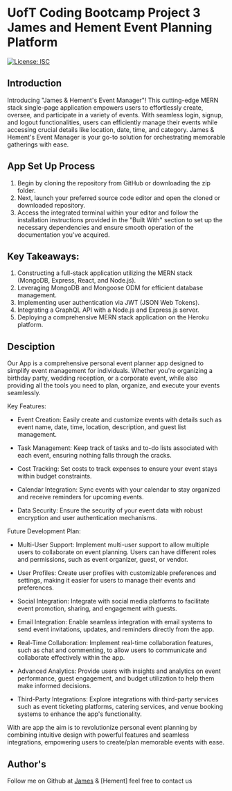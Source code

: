 # UofT Coding Bootcamp Project 3 James and Hement Event Planning Platform 

[![License: ISC](https://img.shields.io/badge/License-ISC-blue.svg)](https://opensource.org/licenses/ISC)


## Introduction 

Introducing "James & Hement's Event Manager"! This cutting-edge MERN stack single-page application empowers users to effortlessly create, oversee, and participate in a variety of events. With seamless login, signup, and logout functionalities, users can efficiently manage their events while accessing crucial details like location, date, time, and category. James & Hement's Event Manager is your go-to solution for orchestrating memorable gatherings with ease.

## App Set Up Process

1. Begin by cloning the repository from GitHub or downloading the zip folder.
2. Next, launch your preferred source code editor and open the cloned or downloaded repository.
3. Access the integrated terminal within your editor and follow the installation instructions provided in the "Built With" section to set up the necessary dependencies and ensure smooth operation of the documentation you've acquired.

## Key Takeaways:

1. Constructing a full-stack application utilizing the MERN stack (MongoDB, Express, React, and Node.js).
2. Leveraging MongoDB and Mongoose ODM for efficient database management.
3. Implementing user authentication via JWT (JSON Web Tokens).
4. Integrating a GraphQL API with a Node.js and Express.js server.
5. Deploying a comprehensive MERN stack application on the Heroku platform.

## Desciption 

Our App is a comprehensive personal event planner app designed to simplify event management for individuals. Whether you're organizing a birthday party, wedding reception, or a corporate event, while also providing all the tools you need to plan, organize, and execute your events seamlessly.

Key Features:

- Event Creation: Easily create and customize events with details such as event name, date, time, location, description, and guest list management.

- Task Management: Keep track of tasks and to-do lists associated with each event, ensuring nothing falls through the cracks.

- Cost Tracking: Set costs to track expenses to ensure your event stays within budget constraints.

- Calendar Integration: Sync events with your calendar to stay organized and receive reminders for upcoming events.

- Data Security: Ensure the security of your event data with robust encryption and user authentication mechanisms.

Future Development Plan:

- Multi-User Support: Implement multi-user support to allow multiple users to collaborate on event planning. Users can have different roles and permissions, such as event organizer, guest, or vendor.

- User Profiles: Create user profiles with customizable preferences and settings, making it easier for users to manage their events and preferences.

- Social Integration: Integrate with social media platforms to facilitate event promotion, sharing, and engagement with guests.

- Email Integration: Enable seamless integration with email systems to send event invitations, updates, and reminders directly from the app.

- Real-Time Collaboration: Implement real-time collaboration features, such as chat and commenting, to allow users to communicate and collaborate effectively within the app.

- Advanced Analytics: Provide users with insights and analytics on event performance, guest engagement, and budget utilization to help them make informed decisions.

- Third-Party Integrations: Explore integrations with third-party services such as event ticketing platforms, catering services, and venue booking systems to enhance the app's functionality.

With are app the aim is to revolutionize personal event planning by combining intuitive design with powerful features and seamless integrations, empowering users to create/plan memorable events with ease.


## Author's
Follow me on Github at [James](https://github.com/Jameshughes2009) & [Hement] feel free to contact us